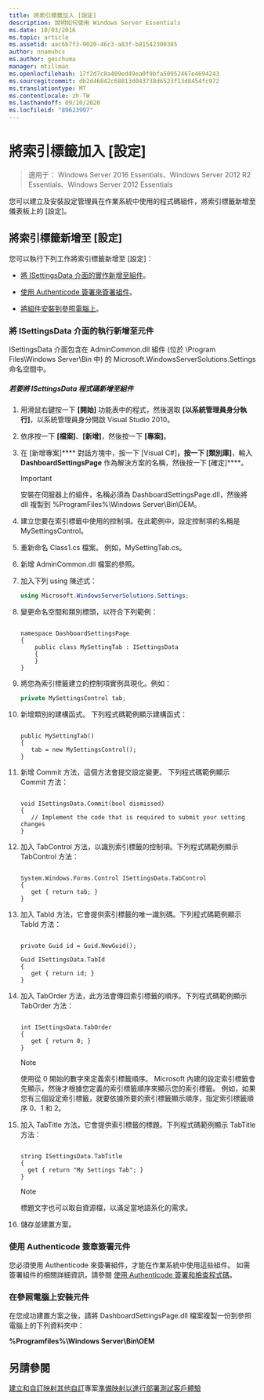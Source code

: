 ```yaml
---
title: 將索引標籤加入 [設定]
description: 說明如何使用 Windows Server Essentials
ms.date: 10/03/2016
ms.topic: article
ms.assetid: aac6b7f3-9020-46c3-a83f-b81542300385
author: nnamuhcs
ms.author: geschuma
manager: mtillman
ms.openlocfilehash: 17f2d7c8a409ed49ea0f9bfa50952467e4694243
ms.sourcegitcommit: db2d46842c68813d043738d6523f13d8454fc972
ms.translationtype: MT
ms.contentlocale: zh-TW
ms.lasthandoff: 09/10/2020
ms.locfileid: "89623997"
---
```

# <a name="add-a-tab-to-settings"></a>將索引標籤加入 [設定]

>適用于： Windows Server 2016 Essentials、Windows Server 2012 R2 Essentials、Windows Server 2012 Essentials

您可以建立及安裝設定管理員在作業系統中使用的程式碼組件，將索引標籤新增至儀表板上的 [設定]。

## <a name="add-a-tab-to-settings"></a>將索引標籤新增至 [設定]
 您可以執行下列工作將索引標籤新增至 [設定]：

-   [將 ISettingsData 介面的實作新增至組件](Add-a-Tab-to-Settings.md#BKMK_ISettingsData)。

-   [使用 Authenticode 簽署來簽署組件](Add-a-Tab-to-Settings.md#BKMK_SignAssembly)。

-   [將組件安裝到參照電腦上](Add-a-Tab-to-Settings.md#BKMK_InstallAssembly)。

###  <a name="add-an-implementation-of-the-isettingsdata-interface-to-the-assembly"></a><a name="BKMK_ISettingsData"></a> 將 ISettingsData 介面的執行新增至元件
 ISettingsData 介面包含在 AdminCommon.dll 組件 (位於 \Program Files\Windows Server\Bin 中) 的 Microsoft.WindowsServerSolutions.Settings 命名空間中。

##### <a name="to-add-the-isettingsdata-code-to-the-assembly"></a>若要將 ISettingsData 程式碼新增至組件

1.  用滑鼠右鍵按一下 **[開始]** 功能表中的程式，然後選取 **[以系統管理員身分執行]**，以系統管理員身分開啟 Visual Studio 2010。

2.  依序按一下 **[檔案]**、**[新增]**，然後按一下 **[專案]**。

3.  在 [新增專案]**** 對話方塊中，按一下 [Visual C#]****，按一下 [類別庫]****，輸入 **DashboardSettingsPage** 作為解決方案的名稱，然後按一下 [確定]****。

    > [!IMPORTANT]
    >  安裝在伺服器上的組件，名稱必須為 DashboardSettingsPage.dll，然後將 dll 複製到 %ProgramFiles%\Windows Server\Bin\OEM。

4.  建立您要在索引標籤中使用的控制項。在此範例中，設定控制項的名稱是 MySettingsControl。

5.  重新命名 Class1.cs 檔案。 例如，MySettingTab.cs。

6.  新增 AdminCommon.dll 檔案的參照。

7.  加入下列 using 陳述式：

    ```c#
    using Microsoft.WindowsServerSolutions.Settings;
    ```

8.  變更命名空間和類別標頭，以符合下列範例：

    ```

    namespace DashboardSettingsPage
    {
        public class MySettingTab : ISettingsData
        {
        }
    }

    ```

9. 將您為索引標籤建立的控制項實例具現化。例如：

    ```c#
    private MySettingsControl tab;
    ```

10. 新增類別的建構函式。 下列程式碼範例顯示建構函式：

    ```

    public MySettingTab()
    {
       tab = new MySettingsControl();
    }
    ```

11. 新增 Commit 方法，這個方法會提交設定變更。 下列程式碼範例顯示 Commit 方法：

    ```

    void ISettingsData.Commit(bool dismissed)
    {
       // Implement the code that is required to submit your setting changes
    }
    ```

12. 加入 TabControl 方法，以識別索引標籤的控制項。下列程式碼範例顯示 TabControl 方法：

    ```

    System.Windows.Forms.Control ISettingsData.TabControl
    {
       get { return tab; }
    }
    ```

13. 加入 TabId 方法，它會提供索引標籤的唯一識別碼。下列程式碼範例顯示 TabId 方法：

    ```

    private Guid id = Guid.NewGuid();

    Guid ISettingsData.TabId
    {
       get { return id; }
    }
    ```

14. 加入 TabOrder 方法，此方法會傳回索引標籤的順序。下列程式碼範例顯示 TabOrder 方法：

    ```

    int ISettingsData.TabOrder
    {
       get { return 0; }
    }
    ```

    > [!NOTE]
    >  使用從 0 開始的數字來定義索引標籤順序。 Microsoft 內建的設定索引標籤會先顯示，然後才根據您定義的索引標籤順序來顯示您的索引標籤。 例如，如果您有三個設定索引標籤，就要依據所要的索引標籤顯示順序，指定索引標籤順序 0、1 和 2。

15. 加入 TabTitle 方法，它會提供索引標籤的標題。下列程式碼範例顯示 TabTitle 方法：

    ```

    string ISettingsData.TabTitle
    {
      get { return "My Settings Tab"; }
    }
    ```

    > [!NOTE]
    >  標題文字也可以取自資源檔，以滿足當地語系化的需求。

16. 儲存並建置方案。

###  <a name="sign-the-assembly-with-an-authenticode-signature"></a><a name="BKMK_SignAssembly"></a> 使用 Authenticode 簽章簽署元件
 您必須使用 Authenticode 來簽署組件，才能在作業系統中使用這些組件。 如需簽署組件的相關詳細資訊，請參閱 [使用 Authenticode 簽署和檢查程式碼](https://msdn.microsoft.com/library/ms537364\(VS.85\).aspx#SignCode)。

###  <a name="install-the-assembly-on-the-reference-computer"></a><a name="BKMK_InstallAssembly"></a> 在參照電腦上安裝元件
 在您成功建置方案之後，請將 DashboardSettingsPage.dll 檔案複製一份到參照電腦上的下列資料夾中：

 **%Programfiles%\Windows Server\Bin\OEM**

## <a name="see-also"></a>另請參閱
 [建立和自訂映射](Creating-and-Customizing-the-Image.md)[其他自訂](Additional-Customizations.md)專案[準備映射以進行部署](Preparing-the-Image-for-Deployment.md)[測試客戶體驗](Testing-the-Customer-Experience.md)